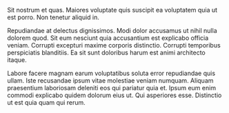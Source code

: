 Sit nostrum et quas. Maiores voluptate quis suscipit ea voluptatem quia ut est porro. Non tenetur aliquid in.
 Repudiandae at delectus dignissimos. Modi dolor accusamus ut nihil nulla dolorem quod. Sit eum nesciunt quia accusantium est explicabo officia veniam. Corrupti excepturi maxime corporis distinctio. Corrupti temporibus perspiciatis blanditiis. Ea sit sunt doloribus harum est animi architecto itaque.
 Labore facere magnam earum voluptatibus soluta error repudiandae quis ullam. Iste recusandae ipsum vitae molestiae veniam numquam. Aliquam praesentium laboriosam deleniti eos qui pariatur quia et. Ipsum eum enim commodi explicabo quidem dolorum eius ut. Qui asperiores esse. Distinctio ut est quia quam qui rerum.